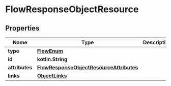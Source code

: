 
# FlowResponseObjectResource

## Properties
| Name | Type | Description | Notes |
| ------------ | ------------- | ------------- | ------------- |
| **type** | [**FlowEnum**](FlowEnum.md) |  |  |
| **id** | **kotlin.String** |  |  |
| **attributes** | [**FlowResponseObjectResourceAttributes**](FlowResponseObjectResourceAttributes.md) |  |  |
| **links** | [**ObjectLinks**](ObjectLinks.md) |  |  |



